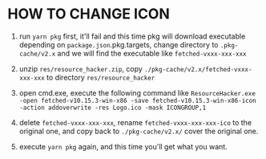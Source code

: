 # HOW TO CHANGE ICON

1. run `yarn pkg` first, it'll fail and this time pkg will download executable depending on `package.json`.pkg.targets, change directory to `.pkg-cache/v2.x` and we will find the executable like `fetched-vxxx-xxx-xxx`

2. unzip `res/resource_hacker.zip`, copy `./pkg-cache/v2.x/fetched-vxxx-xxx-xxx` to directory `res/resource_hacker`

3. open cmd.exe, execute the following command like
`ResourceHacker.exe -open fetched-v10.15.3-win-x86 -save fetched-v10.15.3-win-x86-icon -action addoverwrite -res Logo.ico -mask ICONGROUP,1`

4. delete `fetched-vxxx-xxx-xxx`, rename `fetched-vxxx-xxx-xxx-ico` to the original one, and copy back to `./pkg-cache/v2.x/` cover the original one.

5. execute `yarn pkg` again, and this time you'll get what you want.
